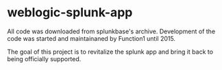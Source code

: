 # weblogic-splunk-app

All code was downloaded from splunkbase's archive. Development of the code was started and maintainaned by Function1 until 2015.

The goal of this project is to revitalize the splunk app and bring it back to being officially supported.
